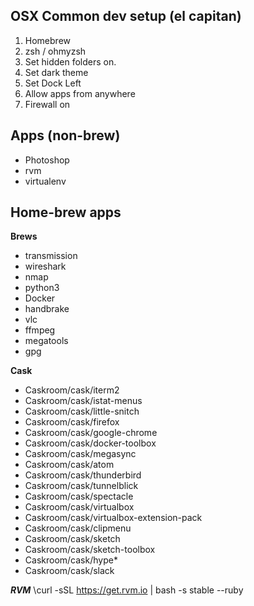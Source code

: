 ## OSX Common dev setup (el capitan)

1. Homebrew
1. zsh / ohmyzsh
2. Set hidden folders on.
3. Set dark theme
4. Set Dock Left
5. Allow apps from anywhere
6. Firewall on

## Apps (non-brew)
- Photoshop
- rvm
- virtualenv

## Home-brew apps

**Brews**
- transmission
- wireshark
- nmap
- python3
- Docker
- handbrake
- vlc
- ffmpeg
- megatools
- gpg

**Cask**
- Caskroom/cask/iterm2
- Caskroom/cask/istat-menus
- Caskroom/cask/little-snitch
- Caskroom/cask/firefox
- Caskroom/cask/google-chrome
- Caskroom/cask/docker-toolbox
- Caskroom/cask/megasync
- Caskroom/cask/atom
- Caskroom/cask/thunderbird
- Caskroom/cask/tunnelblick
- Caskroom/cask/spectacle
- Caskroom/cask/virtualbox
- Caskroom/cask/virtualbox-extension-pack
- Caskroom/cask/clipmenu
- Caskroom/cask/sketch
- Caskroom/cask/sketch-toolbox
- Caskroom/cask/hype*
- Caskroom/cask/slack

***RVM***
\curl -sSL https://get.rvm.io | bash -s stable --ruby
